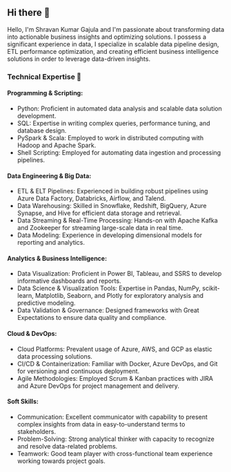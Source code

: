 ## Hi there 👋

Hello, I'm Shravan Kumar Gajula and I'm passionate about transforming data into actionable business insights and optimizing solutions. I possess a significant experience in data, I specialize in scalable data pipeline design, ETL performance optimization, and creating efficient business intelligence solutions in order to leverage data-driven insights.

### Technical Expertise 💼 
#### Programming & Scripting:

- Python: Proficient in automated data analysis and scalable data solution development.
- SQL: Expertise in writing complex queries, performance tuning, and database design.
- PySpark & Scala: Employed to work in distributed computing with Hadoop and Apache Spark.
- Shell Scripting: Employed for automating data ingestion and processing pipelines.

#### Data Engineering & Big Data:

- ETL & ELT Pipelines: Experienced in building robust pipelines using Azure Data Factory, Databricks, Airflow, and Talend.
- Data Warehousing: Skilled in Snowflake, Redshift, BigQuery, Azure Synapse, and Hive for efficient data storage and retrieval.
- Data Streaming & Real-Time Processing: Hands-on with Apache Kafka and Zookeeper for streaming large-scale data in real time.
- Data Modeling: Experience in developing dimensional models for reporting and analytics.

#### Analytics & Business Intelligence:

- Data Visualization: Proficient in Power BI, Tableau, and SSRS to develop informative dashboards and reports.
- Data Science & Visualization Tools: Expertise in Pandas, NumPy, scikit-learn, Matplotlib, Seaborn, and Plotly for exploratory analysis and predictive modeling.
- Data Validation & Governance: Designed frameworks with Great Expectations to ensure data quality and compliance.

#### Cloud & DevOps:

- Cloud Platforms: Prevalent usage of Azure, AWS, and GCP as elastic data processing solutions.
- CI/CD & Containerization: Familiar with Docker, Azure DevOps, and Git for versioning and continuous deployment.
- Agile Methodologies: Employed Scrum & Kanban practices with JIRA and Azure DevOps for project management and delivery.

#### Soft Skills:

- Communication: Excellent communicator with capability to present complex insights from data in easy-to-understand terms to stakeholders.
- Problem-Solving: Strong analytical thinker with capacity to recognize and resolve data-related problems.
- Teamwork: Good team player with cross-functional team experience working towards project goals.
